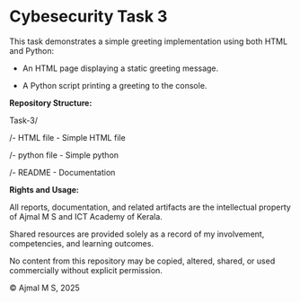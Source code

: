 # Cybesecurity Task 3

This task demonstrates a simple greeting implementation using both HTML and Python:

- An HTML page displaying a static greeting message.

- A Python script printing a greeting to the console.

**Repository Structure:**

Task-3/

/- HTML file - Simple HTML file

/- python file - Simple python

/- README - Documentation

**Rights and Usage:**

All reports, documentation, and related artifacts are the intellectual property of Ajmal M S and ICT Academy of Kerala.

Shared resources are provided solely as a record of my involvement, competencies, and learning outcomes.

No content from this repository may be copied, altered, shared, or used commercially without explicit permission.

© Ajmal M S, 2025
